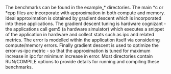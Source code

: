 The benchmarks can be found in the example_* directories.
The main *c or *cpp files are incorporate with approximation in both compute and memory. 
Ideal approximation is obtained by gradient descent which is incorporated into these applications.
The gradient descent tuning is hardware cognizant - the applications call gem5 (a hardware simulator) which executes a snippet of the application in hardware and collect stats such as ipc and related metrics.
The error is modelled within the application itself via considering compute/memory errors.
Finally gradient descent is used to optimize the error-vs-ipc metric - so that the approximation is tuned for maximum increase in ipc for minimum increase in error.
Most directories contain RUN/COMPILE options to provide details for running and compiling these benchmarks.

 
